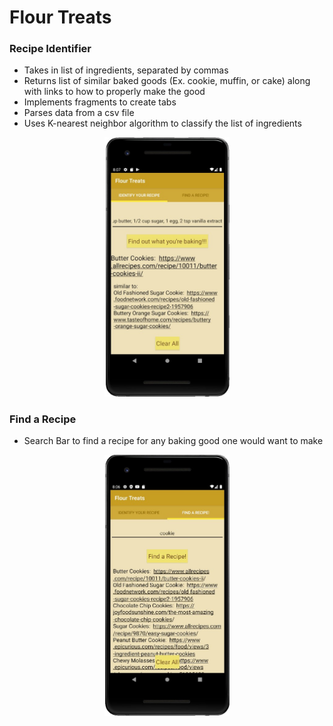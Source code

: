 # Flour Treats
### Recipe Identifier
- Takes in list of ingredients, separated by commas
- Returns list of similar baked goods (Ex. cookie, muffin, or cake) along with links to how to properly make the good
- Implements fragments to create tabs
- Parses data from a csv file
- Uses K-nearest neighbor algorithm to classify the list of ingredients

<p align ="center">
  <img width="200" alt="Image of Recipe Identifier Tab" src="IdentifyRecipeDemo.jpg">
</p>

### Find a Recipe
- Search Bar to find a recipe for any baking good one would want to make
                                                                                    
<p align ="center">
  <img width="200" alt="Image of Search Recipes Tab" src="FindARecipeDemo.jpg">
</p>

